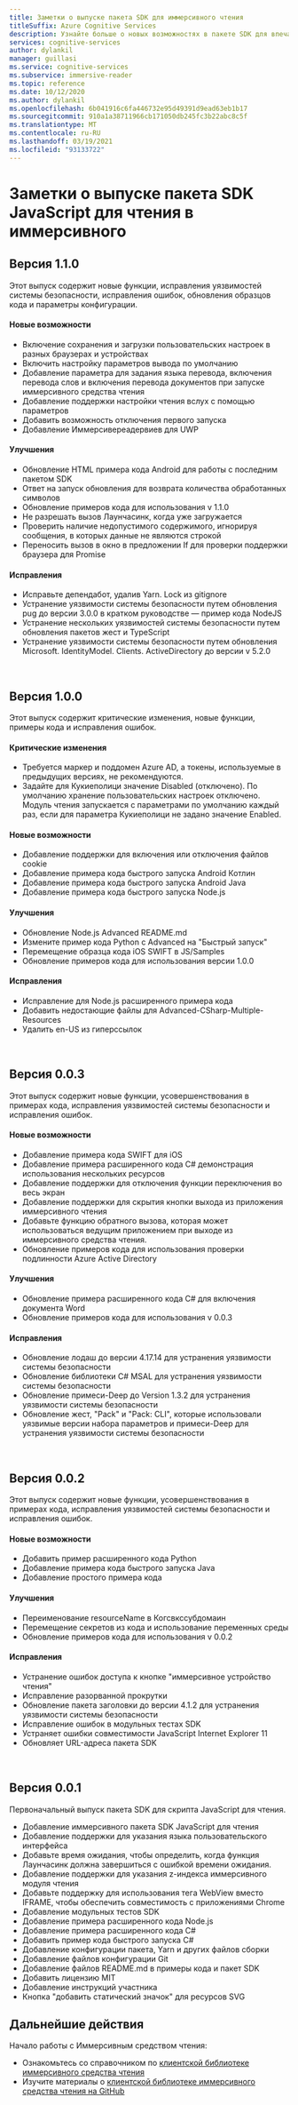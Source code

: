 ```yaml
---
title: Заметки о выпуске пакета SDK для иммерсивного чтения
titleSuffix: Azure Cognitive Services
description: Узнайте больше о новых возможностях в пакете SDK для впечатляющих средств чтения.
services: cognitive-services
author: dylankil
manager: guillasi
ms.service: cognitive-services
ms.subservice: immersive-reader
ms.topic: reference
ms.date: 10/12/2020
ms.author: dylankil
ms.openlocfilehash: 6b041916c6fa446732e95d49391d9ead63eb1b17
ms.sourcegitcommit: 910a1a38711966cb171050db245fc3b22abc8c5f
ms.translationtype: MT
ms.contentlocale: ru-RU
ms.lasthandoff: 03/19/2021
ms.locfileid: "93133722"
---
```

# <a name="immersive-reader-javascript-sdk-release-notes"></a>Заметки о выпуске пакета SDK JavaScript для чтения в иммерсивного

## <a name="version-110"></a>Версия 1.1.0

Этот выпуск содержит новые функции, исправления уязвимостей системы безопасности, исправления ошибок, обновления образцов кода и параметры конфигурации.

#### <a name="new-features"></a>Новые возможности

* Включение сохранения и загрузки пользовательских настроек в разных браузерах и устройствах
* Включить настройку параметров вывода по умолчанию
* Добавление параметра для задания языка перевода, включения перевода слов и включения перевода документов при запуске иммерсивного средства чтения
* Добавление поддержки настройки чтения вслух с помощью параметров
* Добавить возможность отключения первого запуска
* Добавление Иммерсивереадервиев для UWP

#### <a name="improvements"></a>Улучшения

* Обновление HTML примера кода Android для работы с последним пакетом SDK
* Ответ на запуск обновления для возврата количества обработанных символов
* Обновление примеров кода для использования v 1.1.0
* Не разрешать вызов Лаунчасинк, когда уже загружается
* Проверить наличие недопустимого содержимого, игнорируя сообщения, в которых данные не являются строкой
* Переносить вызов в окно в предложении If для проверки поддержки браузера для Promise

#### <a name="fixes"></a>Исправления

* Исправьте депендабот, удалив Yarn. Lock из gitignore
* Устранение уязвимости системы безопасности путем обновления pug до версии 3.0.0 в кратком руководстве — пример кода NodeJS
* Устранение нескольких уязвимостей системы безопасности путем обновления пакетов жест и TypeScript
* Устранение уязвимости системы безопасности путем обновления Microsoft. IdentityModel. Clients. ActiveDirectory до версии v 5.2.0

<br>

## <a name="version-100"></a>Версия 1.0.0

Этот выпуск содержит критические изменения, новые функции, примеры кода и исправления ошибок.

#### <a name="breaking-changes"></a>Критические изменения

* Требуется маркер и поддомен Azure AD, а токены, используемые в предыдущих версиях, не рекомендуются.
* Задайте для Кукиеполици значение Disabled (отключено). По умолчанию хранение пользовательских настроек отключено. Модуль чтения запускается с параметрами по умолчанию каждый раз, если для параметра Кукиеполици не задано значение Enabled.

#### <a name="new-features"></a>Новые возможности

* Добавление поддержки для включения или отключения файлов cookie
* Добавление примера кода быстрого запуска Android Котлин
* Добавление примера кода быстрого запуска Android Java
* Добавление примера кода быстрого запуска Node.js

#### <a name="improvements"></a>Улучшения

* Обновление Node.js Advanced README.md
* Измените пример кода Python с Advanced на "Быстрый запуск"
* Перемещение образца кода iOS SWIFT в JS/Samples
* Обновление примеров кода для использования версии 1.0.0

#### <a name="fixes"></a>Исправления

* Исправление для Node.js расширенного примера кода
* Добавить недостающие файлы для Advanced-CSharp-Multiple-Resources
* Удалить en-US из гиперссылок

<br>

## <a name="version-003"></a>Версия 0.0.3

Этот выпуск содержит новые функции, усовершенствования в примерах кода, исправления уязвимостей системы безопасности и исправления ошибок.

#### <a name="new-features"></a>Новые возможности

* Добавление примера кода SWIFT для iOS
* Добавление примера расширенного кода C# демонстрация использования нескольких ресурсов 
* Добавление поддержки для отключения функции переключения во весь экран
* Добавление поддержки для скрытия кнопки выхода из приложения иммерсивного чтения
* Добавьте функцию обратного вызова, которая может использоваться ведущим приложением при выходе из иммерсивного средства чтения.
* Обновление примеров кода для использования проверки подлинности Azure Active Directory

#### <a name="improvements"></a>Улучшения

* Обновление примера расширенного кода C# для включения документа Word
* Обновление примеров кода для использования v 0.0.3

#### <a name="fixes"></a>Исправления

* Обновление лодаш до версии 4.17.14 для устранения уязвимости системы безопасности
* Обновление библиотеки C# MSAL для устранения уязвимости системы безопасности
* Обновление примеси-Deep до Version 1.3.2 для устранения уязвимости системы безопасности
* Обновление жест, "Pack" и "Pack: CLI", которые использовали уязвимые версии набора параметров и примеси-Deep для устранения уязвимости системы безопасности

<br>

## <a name="version-002"></a>Версия 0.0.2

Этот выпуск содержит новые функции, усовершенствования в примерах кода, исправления уязвимостей системы безопасности и исправления ошибок.

#### <a name="new-features"></a>Новые возможности

* Добавить пример расширенного кода Python
* Добавление примера кода быстрого запуска Java
* Добавление простого примера кода

#### <a name="improvements"></a>Улучшения

* Переименование resourceName в Когсвкссубдомаин
* Перемещение секретов из кода и использование переменных среды
* Обновление примеров кода для использования v 0.0.2

#### <a name="fixes"></a>Исправления

* Устранение ошибок доступа к кнопке "иммерсивное устройство чтения"
* Исправление разорванной прокрутки
* Обновление пакета заголовки до версии 4.1.2 для устранения уязвимости системы безопасности
* Исправление ошибок в модульных тестах SDK
* Устраняет ошибки совместимости JavaScript Internet Explorer 11
* Обновляет URL-адреса пакета SDK

<br>

## <a name="version-001"></a>Версия 0.0.1

Первоначальный выпуск пакета SDK для скрипта JavaScript для чтения.

* Добавление иммерсивного пакета SDK JavaScript для чтения
* Добавление поддержки для указания языка пользовательского интерфейса
* Добавьте время ожидания, чтобы определить, когда функция Лаунчасинк должна завершиться с ошибкой времени ожидания.
* Добавление поддержки для указания z-индекса иммерсивного модуля чтения
* Добавьте поддержку для использования тега WebView вместо IFRAME, чтобы обеспечить совместимость с приложениями Chrome
* Добавление модульных тестов SDK
* Добавление примера расширенного кода Node.js
* Добавление примера расширенного кода C#
* Добавить пример кода быстрого запуска C#
* Добавление конфигурации пакета, Yarn и других файлов сборки
* Добавление файлов конфигурации Git
* Добавление файлов README.md в примеры кода и пакет SDK
* Добавить лицензию MIT
* Добавление инструкций участника
* Кнопка "добавить статический значок" для ресурсов SVG

## <a name="next-steps"></a>Дальнейшие действия

Начало работы с Иммерсивным средством чтения:

* Ознакомьтесь со справочником по [клиентской библиотеке иммерсивного средства чтения](./reference.md)
* Изучите материалы о [клиентской библиотеке иммерсивного средства чтения на GitHub](https://github.com/microsoft/immersive-reader-sdk)
